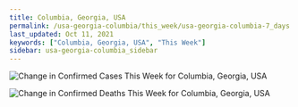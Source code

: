 ```yaml
---
title: Columbia, Georgia, USA
permalink: /usa-georgia-columbia/this_week/usa-georgia-columbia-7_days.html
last_updated: Oct 11, 2021
keywords: ["Columbia, Georgia, USA", "This Week"]
sidebar: usa-georgia-columbia_sidebar
---
```


![Change in Confirmed Cases This Week for Columbia, Georgia, USA](/covid_tracker/images/graphs/usa-georgia-columbia-delta_confirmed-7_days_graph.png)

![Change in Confirmed Deaths This Week for Columbia, Georgia, USA](/covid_tracker/images/graphs/usa-georgia-columbia-delta_deaths-7_days_graph.png)
